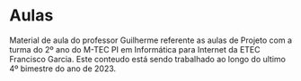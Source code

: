 # Aulas

Material de aula do professor Guilherme referente as aulas de Projeto com a turma do 2º ano do M-TEC PI em Informática para Internet da ETEC Francisco Garcia. Este conteudo está sendo trabalhado ao longo do ultimo 4º bimestre do ano de 2023.
